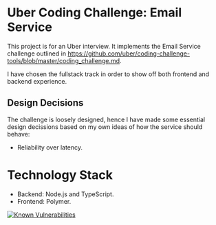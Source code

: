 # Uber Coding Challenge: Email Service

This project is for an Uber interview. It implements the Email Service challenge outlined in https://github.com/uber/coding-challenge-tools/blob/master/coding_challenge.md.

I have chosen the fullstack track in order to show off both frontend and backend experience.

## Design Decisions

The challenge is loosely designed, hence I have made some essential design decissions based on my own ideas of how the service should behave:

- Reliability over latency.

# Technology Stack

- Backend: Node.js and TypeScript.
- Frontend: Polymer.

[![Known Vulnerabilities](https://snyk.io/test/github/mathiasgs/uber-coding-challenge/958f822988cad82e57f73ddcbc93baa049c085d0/badge.svg)](https://snyk.io/test/github/mathiasgs/uber-coding-challenge/958f822988cad82e57f73ddcbc93baa049c085d0)